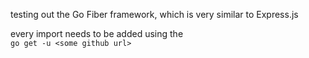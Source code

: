 testing out the Go Fiber framework, which is very similar to Express.js

every import needs to be added using the <br>
`go get -u <some github url>`